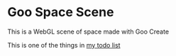 Goo Space Scene
=============

This is a WebGL scene of space made with Goo Create

This is one of the things in [my todo list](http://rvpg.me/home/#/list)

